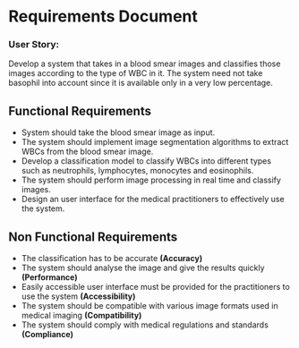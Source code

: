 # Requirements Document
### User Story:
Develop a system that takes in a blood smear images and classifies those images according to the type of WBC in it. The system need not take basophil into account since it is available only in a very low percentage.
## Functional Requirements
- System should take the blood smear image as input.
- The system should implement image segmentation algorithms to extract WBCs from the blood smear image.
- Develop a classification model to classify WBCs into different types such as neutrophils, lymphocytes, monocytes and eosinophils.
- The system should perform image processing in real time and classify images.
- Design an user interface for the medical practitioners to effectively use the system.
## Non Functional Requirements
- The classification has to be accurate **(Accuracy)**
- The system should analyse the image and give the results quickly **(Performance)**
- Easily accessible user interface must be provided for the practitioners to use the system **(Accessibility)**
- The system should be compatible with various image formats used in medical imaging **(Compatibility)**
- The system should comply with medical regulations and standards **(Compliance)**